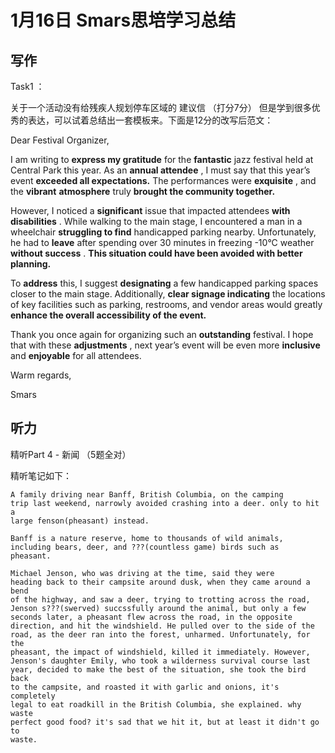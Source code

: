 # 1月16日 Smars思培学习总结

## 写作

Task1 ：

关于一个活动没有给残疾人规划停车区域的 建议信 （打分7分） 但是学到很多优秀的表达，可以试着总结出一套模板来。下面是12分的改写后范文：

Dear Festival Organizer,

I am writing to **express my gratitude** for the **fantastic** jazz festival held at Central Park this year. As an  **annual attendee** , I must say that this year’s event **exceeded all expectations.** The performances were  **exquisite** , and the **vibrant** **atmosphere** truly **brought the community together.**

However, I noticed a **significant** issue that impacted attendees  **with disabilities** . While walking to the main stage, I encountered a man in a wheelchair **struggling to find** handicapped parking nearby. Unfortunately, he had to **leave** after spending over 30 minutes in freezing -10°C weather  **without success** . **This situation could have been avoided with better planning.**

To **address** this, I suggest **designating** a few handicapped parking spaces closer to the main stage. Additionally, **clear signage indicating** the locations of key facilities such as parking, restrooms, and vendor areas would greatly **enhance the overall accessibility of the event.**

Thank you once again for organizing such an **outstanding** festival. I hope that with these  **adjustments** , next year’s event will be even more **inclusive** and **enjoyable** for all attendees.

Warm regards,

Smars

## 听力

精听Part 4 - 新闻 （5题全对）

精听笔记如下：

<code>A family driving near Banff, British Columbia, on the camping trip last weekend, narrowly avoided crashing into a deer. only to hit a large fenson(pheasant) instead.</code>

<code>Banff is a nature reserve, home to thousands of wild animals, including bears, deer, and ???(countless game) birds such as pheasant.</code>

<code>Michael Jenson, who was driving at the time, said they were heading back to their campsite around dusk,  when they came around a bend of the highway, and saw a deer, trying to trotting across the road, Jenson s???(swerved) succssfully around the animal, but only a few seconds later, a pheasant flew across the road, in the opposite direction, and hit the windshield. He pulled over to the side of the road, as the deer ran into the forest, unharmed. Unfortunately, for the pheasant, the impact of windshield, killed it immediately. However, Jenson's daughter Emily, who took a wilderness survival course last year, decided to make the best of the situation, she took the bird back to the campsite, and roasted it with garlic and onions, it's completely legal to eat roadkill in the British Columbia, she explained. why waste perfect good food?  it's sad that we hit it, but at least it didn't go to waste.</code>